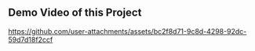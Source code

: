 ## Demo Video of this Project





https://github.com/user-attachments/assets/bc2f8d71-9c8d-4298-92dc-59d7d18f2ccf

